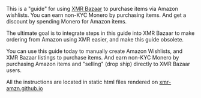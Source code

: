 This is a "guide" for using [XMR Bazaar](https://xmrbazaar.com) to purchase items via Amazon wishlists. You can earn non-KYC Monero by purchasing items. And get a discount by spending Monero for Amazon items.

The ultimate goal is to integrate steps in this guide into XMR Bazaar to make ordering from Amazon using XMR easier, and make this guide obsolete.

You can use this guide today to manually create Amazon Wishlists, and XMR Bazaar listings to purchase items. And earn non-KYC Monero by purchasing Amazon items and "selling" (drop ship) directly to XMR Bazaar users.

All the instructions are located in static html files rendered on [xmr-amzn.github.io](https://xmr-amzn.github.io/)
